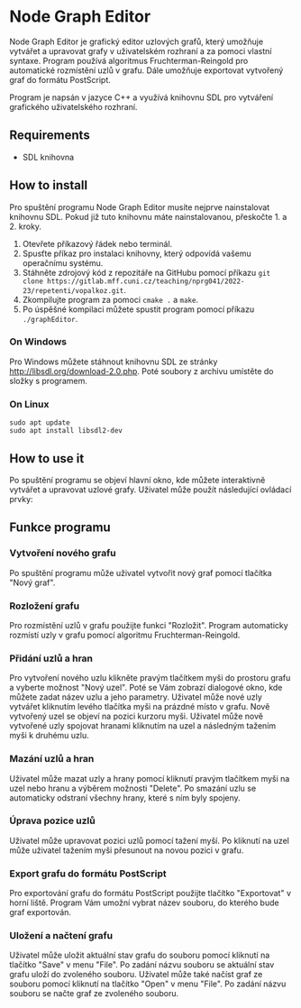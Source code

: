 # Node Graph Editor
Node Graph Editor je grafický editor uzlových grafů, který umožňuje vytvářet a upravovat grafy v uživatelském rozhraní a za pomoci vlastní syntaxe. Program používá algoritmus Fruchterman-Reingold pro automatické rozmístění uzlů v grafu. Dále umožňuje exportovat vytvořený graf do formátu PostScript.

Program je napsán v jazyce C++ a využívá knihovnu SDL pro vytváření grafického uživatelského rozhraní.

## Requirements

* SDL knihovna

## How to install
Pro spuštění programu Node Graph Editor musíte nejprve nainstalovat knihovnu SDL. Pokud již tuto knihovnu máte nainstalovanou, přeskočte 1. a 2. kroky.

1. Otevřete příkazový řádek nebo terminál.
2. Spusťte příkaz pro instalaci knihovny, který odpovídá vašemu operačnímu systému.
3. Stáhněte zdrojový kód z repozitáře na GitHubu pomocí příkazu `git clone https://gitlab.mff.cuni.cz/teaching/nprg041/2022-23/repetenti/vopalkoz.git`.
4. Zkompilujte program za pomoci `cmake .` a `make`.
5. Po úspěšné kompilaci můžete spustit program pomocí příkazu `./graphEditor`.

### On Windows
Pro Windows můžete stáhnout knihovnu SDL ze stránky http://libsdl.org/download-2.0.php. Poté soubory z archivu umístěte do složky s programem.

### On Linux

```
sudo apt update
sudo apt install libsdl2-dev
```

## How to use it
Po spuštění programu se objeví hlavní okno, kde můžete interaktivně vytvářet a upravovat uzlové grafy. Uživatel může použít následující ovládací prvky:

## Funkce programu
### Vytvoření nového grafu
Po spuštění programu může uživatel vytvořit nový graf pomocí tlačítka "Nový graf".

### Rozložení grafu
Pro rozmístění uzlů v grafu použijte funkci "Rozložit". Program automaticky rozmístí uzly v grafu pomocí algoritmu Fruchterman-Reingold.

### Přidání uzlů a hran
Pro vytvoření nového uzlu klikněte pravým tlačítkem myši do prostoru grafu a vyberte možnost "Nový uzel". Poté se Vám zobrazí dialogové okno, kde můžete zadat název uzlu a jeho parametry.
Uživatel může nové uzly vytvářet kliknutím levého tlačítka myši na prázdné místo v grafu. Nově vytvořený uzel se objeví na pozici kurzoru myši. Uživatel může nově vytvořené uzly spojovat hranami kliknutím na uzel a následným tažením myši k druhému uzlu.

### Mazání uzlů a hran
Uživatel může mazat uzly a hrany pomocí kliknutí pravým tlačítkem myši na uzel nebo hranu a výběrem možnosti "Delete". Po smazání uzlu se automaticky odstraní všechny hrany, které s ním byly spojeny.

### Úprava pozice uzlů
Uživatel může upravovat pozici uzlů pomocí tažení myší. Po kliknutí na uzel může uživatel tažením myši přesunout na novou pozici v grafu.

### Export grafu do formátu PostScript
Pro exportování grafu do formátu PostScript použijte tlačítko "Exportovat" v horní liště. Program Vám umožní vybrat název souboru, do kterého bude graf exportován.

### Uložení a načtení grafu
Uživatel může uložit aktuální stav grafu do souboru pomocí kliknutí na tlačítko "Save" v menu "File". Po zadání názvu souboru se aktuální stav grafu uloží do zvoleného souboru. Uživatel může také načíst graf ze souboru pomocí kliknutí na tlačítko "Open" v menu "File". Po zadání názvu souboru se načte graf ze zvoleného souboru.



